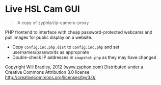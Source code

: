 Live HSL Cam GUI
===============

> A copy of zyphlar/ip-camera-proxy

PHP frontend to interface with cheap password-protected webcams and pull images for public display on a website.

- Copy `config.inc.php.dist` to `config.inc.php` and set usernames/passwords as appropriate
- Double-check IP addresses in `snapshot.php` as they may have changed

Copyright Will Bradley, 2012 (www.zyphon.com)
Distributed under a Creative Commons Attribution 3.0 license
http://creativecommons.org/licenses/by/3.0/

